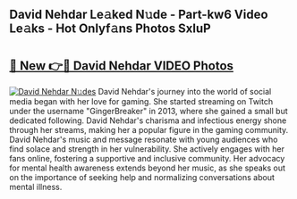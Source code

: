 ## David Nehdar Le𝚊ked N𝚞de - Part-kw6 Video Le𝚊ks - Hot Onlyf𝚊ns Photos SxluP

# <h2><a href="http://ab2431.deff.icu/?id=David+Nehdar">🔗 New 👉🔴 David Nehdar VIDEO Photos</a></h2>

[![David Nehdar N𝚞des](https://i.imgur.com/rIISA9y.gif)](http://ab2431.deff.icu/?id=David+Nehdar)
David Nehdar's journey into the world of social media began with her love for gaming. She started streaming on Twitch under the username "GingerBreaker" in 2013, where she gained a small but dedicated following. David Nehdar's charisma and infectious energy shone through her streams, making her a popular figure in the gaming community. David Nehdar's music and message resonate with young audiences who find solace and strength in her vulnerability. She actively engages with her fans online, fostering a supportive and inclusive community. Her advocacy for mental health awareness extends beyond her music, as she speaks out on the importance of seeking help and normalizing conversations about mental illness.
